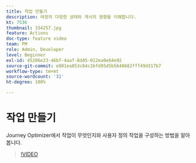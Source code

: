 ```yaml
---
title: 작업 만들기
description: 여정의 다양한 상태와 게시의 영향을 이해합니다.
kt: 7536
thumbnail: 334257.jpg
feature: Actions
doc-type: feature video
team: PM
role: Admin, Developer
level: Beginner
exl-id: 45206e23-46bf-4aaf-8d45-012ea0e64e92
source-git-commit: e801ea853c84c1bfd95d5b5648682fff49d317b7
workflow-type: tm+mt
source-wordcount: '31'
ht-degree: 100%

---
```


# 작업 만들기

Journey Optimizer에서 작업이 무엇인지와 사용자 정의 작업을 구성하는 방법을 알아봅니다.

>[!VIDEO](https://video.tv.adobe.com/v/334257?quality=12&learn=on)
